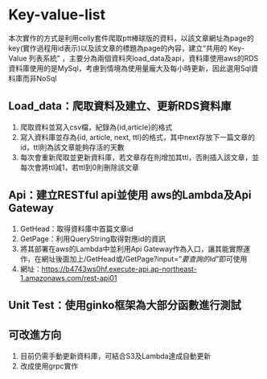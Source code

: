 # Key-value-list

本次實作的方式是利用colly套件爬取ptt棒球版的資料，以該文章網址為page的key(實作過程用id表示)以及該文章的標題為page的內容，建立“共用的 Key-Value 列表系統”
，主要分為兩個資料夾load_data及api，資料庫使用aws的RDS資料庫使用的是MySql，考慮到情境為使用量龐大及每小時更新，因此選用Sql資料庫而非NoSql

## Load_data：爬取資料及建立、更新RDS資料庫
1.	爬取資料並寫入csv檔，紀錄為{id,article}的格式
2.	寫入資料庫並存為{id, article, next, ttl}的格式，其中next存放下一篇文章的id，ttl則為該文章能夠存活的天數
3.	每次會重新爬取並更新資料庫，若文章存在則增加其ttl，否則插入該文章，並每次會將ttl減1，若ttl到0則刪除該文章

## Api：建立RESTful api並使用 aws的Lambda及Api Gateway
1.  GetHead：取得資料庫中首篇文章id  
2.  GetPage：利用QueryString取得對應id的資訊  
3.  將其部署在aws的Lambda中並利用Api Gateway作為入口，讓其能實際運作，在網址後面加上/GetHead或/GetPage?input=”*要查詢的id*”即可使用  
4.  網址：https://b4743ws0hf.execute-api.ap-northeast-1.amazonaws.com/rest-api01  

## Unit Test：使用ginko框架為大部分函數進行測試

## 可改進方向
1.  目前仍需手動更新資料庫，可結合S3及Lambda達成自動更新
2.  改成使用grpc實作
